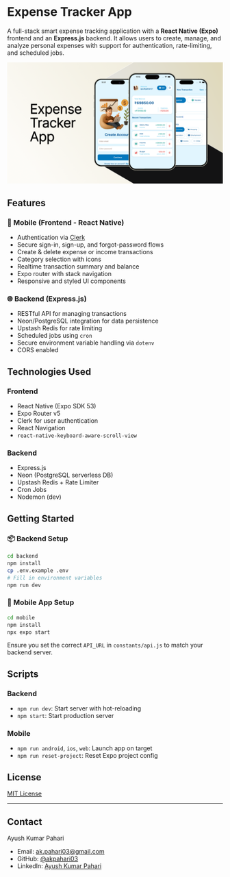 # Expense Tracker App

A full-stack smart expense tracking application with a **React Native (Expo)** frontend and an **Express.js** backend. It allows users to create, manage, and analyze personal expenses with support for authentication, rate-limiting, and scheduled jobs.


![App Preview](/mobile/assets/images/expense-tracker-bg.png)

## Features

### 📱 Mobile (Frontend - React Native)
- Authentication via [Clerk](https://clerk.dev)
- Secure sign-in, sign-up, and forgot-password flows
- Create & delete expense or income transactions
- Category selection with icons
- Realtime transaction summary and balance
- Expo router with stack navigation
- Responsive and styled UI components

### 🌐 Backend (Express.js)
- RESTful API for managing transactions
- Neon/PostgreSQL integration for data persistence
- Upstash Redis for rate limiting
- Scheduled jobs using `cron`
- Secure environment variable handling via `dotenv`
- CORS enabled

## Technologies Used

### Frontend
- React Native (Expo SDK 53)
- Expo Router v5
- Clerk for user authentication
- React Navigation
- `react-native-keyboard-aware-scroll-view`

### Backend
- Express.js
- Neon (PostgreSQL serverless DB)
- Upstash Redis + Rate Limiter
- Cron Jobs
- Nodemon (dev)

## Getting Started

### 📦 Backend Setup

```bash
cd backend
npm install
cp .env.example .env
# Fill in environment variables
npm run dev
```

### 📱 Mobile App Setup

```bash
cd mobile
npm install
npx expo start
```

Ensure you set the correct `API_URL` in `constants/api.js` to match your backend server.


## Scripts

### Backend
- `npm run dev`: Start server with hot-reloading
- `npm start`: Start production server

### Mobile
- `npm run android`, `ios`, `web`: Launch app on target
- `npm run reset-project`: Reset Expo project config

## License

[MIT License](LICENSE)

---

## Contact

Ayush Kumar Pahari
- Email: ak.pahari03@gmail.com
- GitHub: [@akpahari03](https://github.com/akpahari03)
- LinkedIn: [Ayush Kumar Pahari](https://www.linkedin.com/in/ayush-kumar-pahari-465090224/)
